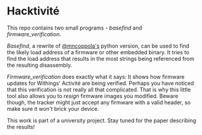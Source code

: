 # Hacktivité

This repo contains two small programs - _basefind_ and _firmware\_verification_.

_Basefind_, a rewrite of [@mncoppola's](https://twitter.com/mncoppola) python version, can be used to find the likely load address of a firmware or other embedded binary. It tries to find the load address that results in the most strings being referenced from the resulting disassembly.

_Firmware\_verification_ does exactly what it says: It shows how firmware updates for Withings' Activité are being verified. Perhaps you have noticed that this verification is not really all that complicated. That is why this little tool also allows you to _resign_ firmware images you modified. Beware though, the tracker might just accept any firmware with a valid header, so make sure it won't brick your device.

This work is part of a university project. Stay tuned for the paper describing the results!